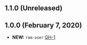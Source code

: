 ## 1.1.0 (Unreleased)
## 1.0.0 (February 7, 2020)

- **NEW:** `ram-user` [GH-1]( https://github.com/terraform-alicloud-modules/terraform-alicloud-ram-user/pull/1)